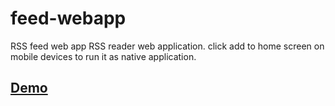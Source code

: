 # feed-webapp
RSS feed web app
RSS reader web application. click add to home screen on mobile devices to run it as native application.

## [Demo](http://abhijitdarji.github.io/feed-webapp)
